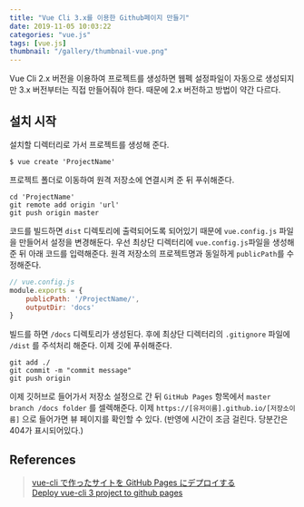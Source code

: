 ```yaml
---
title: "Vue Cli 3.x를 이용한 Github페이지 만들기"
date: 2019-11-05 10:03:22
categories: "vue.js"
tags: [vue.js]
thumbnail: "/gallery/thumbnail-vue.png"
---
```


Vue Cli 2.x 버전을 이용하여 프로젝트를 생성하면 웹펙 설정파일이 자동으로 생성되지만 3.x 버전부터는 직접 만들어줘야 한다. 때문에 2.x 버전하고 방법이 약간 다르다.

<!-- more -->

## 설치 시작
설치할 디렉터리로 가서 프로젝트를 생성해 준다.

```
$ vue create 'ProjectName'
```

프로젝트 폴더로 이동하여 원격 저장소에 연결시켜 준 뒤 푸쉬해준다.

```
cd 'ProjectName'
git remote add origin 'url'
git push origin master
```

코드를 빌드하면 `dist` 디렉토리에 출력되어도록 되어있기 때문에 `vue.config.js` 파일을 만들어서 설정을 변경해둔다. 우선 최상단 디렉터리에 `vue.config.js`파일을 생성해 준 뒤 아래 코드를 입력해준다. 원격 저장소의 프로젝트명과 동일하게 `publicPath`를 수정해준다.

```javascript
// vue.config.js 
module.exports = {
    publicPath: '/ProjectName/',
    outputDir: 'docs'
}
```
빌드를 하면 `/docs` 디렉토리가 생성된다. 후에 최상단 디렉터리의 `.gitignore` 파일에 `/dist` 를 주석처리 해준다. 이제 깃에 푸쉬해준다.

```
git add ./
git commit -m "commit message"
git push origin
```
이제 깃허브로 들어가서 저장소 설정으로 간 뒤 `GitHub Pages` 항목에서 `master branch /docs folder` 를 셀렉해준다. 이제 `https://[유저이름].github.io/[저장소이름]` 으로 들어가면 뷰 페이지를 확인할 수 있다. (반영에 시간이 조금 걸린다. 당분간은 404가 표시되어있다.)

## References
> [vue-cli で作ったサイトを GitHub Pages にデプロイする](http://blog.snowcait.info/2019/03/23/vue-js-on-github-pages)  
> [Deploy vue-cli 3 project to github pages](https://medium.com/@Roli_Dori/deploy-vue-cli-3-project-to-github-pages-ebeda0705fbd)
